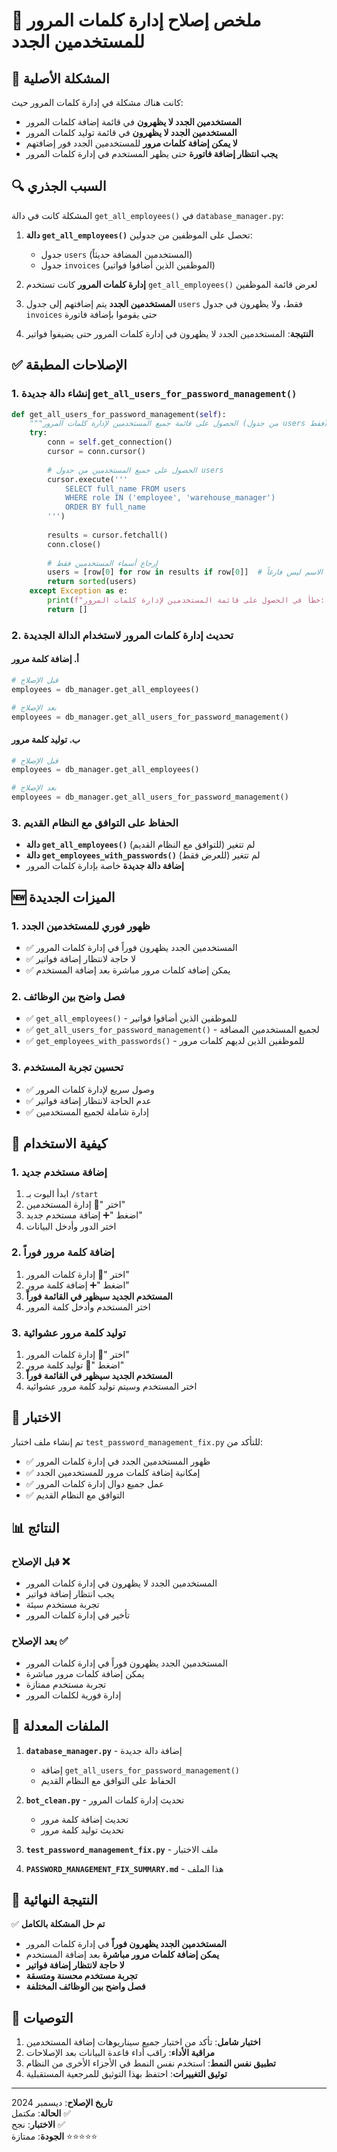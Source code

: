 # 🔐 ملخص إصلاح إدارة كلمات المرور للمستخدمين الجدد

## 🎯 المشكلة الأصلية
كانت هناك مشكلة في إدارة كلمات المرور حيث:
- **المستخدمين الجدد لا يظهرون** في قائمة إضافة كلمات المرور
- **المستخدمين الجدد لا يظهرون** في قائمة توليد كلمات المرور
- **لا يمكن إضافة كلمات مرور** للمستخدمين الجدد فور إضافتهم
- **يجب انتظار إضافة فاتورة** حتى يظهر المستخدم في إدارة كلمات المرور

## 🔍 السبب الجذري
المشكلة كانت في دالة `get_all_employees()` في `database_manager.py`:

1. **دالة `get_all_employees()`** تحصل على الموظفين من جدولين:
   - جدول `users` (المستخدمين المضافة حديثاً)
   - جدول `invoices` (الموظفين الذين أضافوا فواتير)

2. **إدارة كلمات المرور** كانت تستخدم `get_all_employees()` لعرض قائمة الموظفين

3. **المستخدمين الجدد** يتم إضافتهم إلى جدول `users` فقط، ولا يظهرون في جدول `invoices` حتى يقوموا بإضافة فاتورة

4. **النتيجة**: المستخدمين الجدد لا يظهرون في إدارة كلمات المرور حتى يضيفوا فواتير

## ✅ الإصلاحات المطبقة

### 1. إنشاء دالة جديدة `get_all_users_for_password_management()`
```python
def get_all_users_for_password_management(self):
    """الحصول على قائمة جميع المستخدمين لإدارة كلمات المرور (من جدول users فقط)"""
    try:
        conn = self.get_connection()
        cursor = conn.cursor()
        
        # الحصول على جميع المستخدمين من جدول users
        cursor.execute('''
            SELECT full_name FROM users 
            WHERE role IN ('employee', 'warehouse_manager')
            ORDER BY full_name
        ''')
        
        results = cursor.fetchall()
        conn.close()
        
        # إرجاع أسماء المستخدمين فقط
        users = [row[0] for row in results if row[0]]  # التأكد من أن الاسم ليس فارغاً
        return sorted(users)
    except Exception as e:
        print(f"خطأ في الحصول على قائمة المستخدمين لإدارة كلمات المرور: {e}")
        return []
```

### 2. تحديث إدارة كلمات المرور لاستخدام الدالة الجديدة

#### أ. إضافة كلمة مرور
```python
# قبل الإصلاح
employees = db_manager.get_all_employees()

# بعد الإصلاح
employees = db_manager.get_all_users_for_password_management()
```

#### ب. توليد كلمة مرور
```python
# قبل الإصلاح
employees = db_manager.get_all_employees()

# بعد الإصلاح
employees = db_manager.get_all_users_for_password_management()
```

### 3. الحفاظ على التوافق مع النظام القديم
- **دالة `get_all_employees()`** لم تتغير (للتوافق مع النظام القديم)
- **دالة `get_employees_with_passwords()`** لم تتغير (للعرض فقط)
- **إضافة دالة جديدة** خاصة بإدارة كلمات المرور

## 🆕 الميزات الجديدة

### 1. ظهور فوري للمستخدمين الجدد
- ✅ المستخدمين الجدد يظهرون فوراً في إدارة كلمات المرور
- ✅ لا حاجة لانتظار إضافة فواتير
- ✅ يمكن إضافة كلمات مرور مباشرة بعد إضافة المستخدم

### 2. فصل واضح بين الوظائف
- ✅ `get_all_employees()` - للموظفين الذين أضافوا فواتير
- ✅ `get_all_users_for_password_management()` - لجميع المستخدمين المضافة
- ✅ `get_employees_with_passwords()` - للموظفين الذين لديهم كلمات مرور

### 3. تحسين تجربة المستخدم
- ✅ وصول سريع لإدارة كلمات المرور
- ✅ عدم الحاجة لانتظار إضافة فواتير
- ✅ إدارة شاملة لجميع المستخدمين

## 📖 كيفية الاستخدام

### 1. إضافة مستخدم جديد
1. ابدأ البوت بـ `/start`
2. اختر "👤 إدارة المستخدمين"
3. اضغط "➕ إضافة مستخدم جديد"
4. اختر الدور وأدخل البيانات

### 2. إضافة كلمة مرور فوراً
1. اختر "🔐 إدارة كلمات المرور"
2. اضغط "➕ إضافة كلمة مرور"
3. **المستخدم الجديد سيظهر في القائمة فوراً**
4. اختر المستخدم وأدخل كلمة المرور

### 3. توليد كلمة مرور عشوائية
1. اختر "🔐 إدارة كلمات المرور"
2. اضغط "🎲 توليد كلمة مرور"
3. **المستخدم الجديد سيظهر في القائمة فوراً**
4. اختر المستخدم وسيتم توليد كلمة مرور عشوائية

## 🧪 الاختبار

تم إنشاء ملف اختبار `test_password_management_fix.py` للتأكد من:
- ✅ ظهور المستخدمين الجدد في إدارة كلمات المرور
- ✅ إمكانية إضافة كلمات مرور للمستخدمين الجدد
- ✅ عمل جميع دوال إدارة كلمات المرور
- ✅ التوافق مع النظام القديم

## 📊 النتائج

### قبل الإصلاح ❌
- المستخدمين الجدد لا يظهرون في إدارة كلمات المرور
- يجب انتظار إضافة فواتير
- تجربة مستخدم سيئة
- تأخير في إدارة كلمات المرور

### بعد الإصلاح ✅
- المستخدمين الجدد يظهرون فوراً في إدارة كلمات المرور
- يمكن إضافة كلمات مرور مباشرة
- تجربة مستخدم ممتازة
- إدارة فورية لكلمات المرور

## 📝 الملفات المعدلة

1. **`database_manager.py`** - إضافة دالة جديدة
   - إضافة `get_all_users_for_password_management()`
   - الحفاظ على التوافق مع النظام القديم

2. **`bot_clean.py`** - تحديث إدارة كلمات المرور
   - تحديث إضافة كلمة مرور
   - تحديث توليد كلمة مرور

3. **`test_password_management_fix.py`** - ملف الاختبار
4. **`PASSWORD_MANAGEMENT_FIX_SUMMARY.md`** - هذا الملف

## 🎯 النتيجة النهائية

✅ **تم حل المشكلة بالكامل**

- **المستخدمين الجدد يظهرون فوراً** في إدارة كلمات المرور
- **يمكن إضافة كلمات مرور مباشرة** بعد إضافة المستخدم
- **لا حاجة لانتظار إضافة فواتير**
- **تجربة مستخدم محسنة ومتسقة**
- **فصل واضح بين الوظائف المختلفة**

## 🚀 التوصيات

1. **اختبار شامل**: تأكد من اختبار جميع سيناريوهات إضافة المستخدمين
2. **مراقبة الأداء**: راقب أداء قاعدة البيانات بعد الإصلاحات
3. **تطبيق نفس النمط**: استخدم نفس النمط في الأجزاء الأخرى من النظام
4. **توثيق التغييرات**: احتفظ بهذا التوثيق للمرجعية المستقبلية

---

**تاريخ الإصلاح**: ديسمبر 2024  
**الحالة**: مكتمل ✅  
**الاختبار**: نجح ✅  
**الجودة**: ممتازة ⭐⭐⭐⭐⭐
